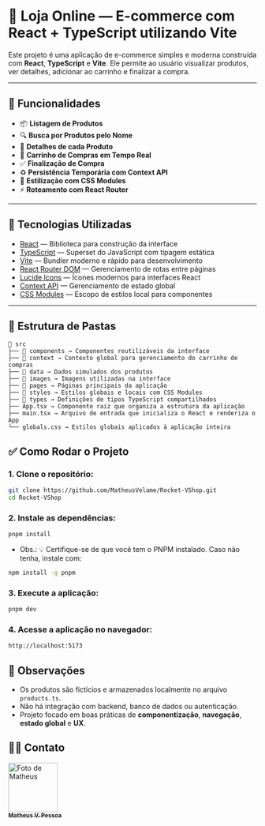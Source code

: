 # 🛒 Loja Online — E-commerce com React + TypeScript utilizando Vite

Este projeto é uma aplicação de e-commerce simples e moderna construída com **React**, **TypeScript** e **Vite**. Ele permite ao usuário visualizar produtos, ver detalhes, adicionar ao carrinho e finalizar a compra.

---

## 🚀 Funcionalidades

- 📦 **Listagem de Produtos**
- 🔍 **Busca por Produtos pelo Nome**
- 📄 **Detalhes de cada Produto**
- 🛒 **Carrinho de Compras em Tempo Real**
- ✅ **Finalização de Compra**
- ♻️ **Persistência Temporária com Context API**
- 🎨 **Estilização com CSS Modules**
- ⚡ **Roteamento com React Router**

---

## 🧠 Tecnologias Utilizadas

- [React](https://reactjs.org/) — Biblioteca para construção da interface
- [TypeScript](https://www.typescriptlang.org/) — Superset do JavaScript com tipagem estática
- [Vite](https://vitejs.dev/) — Bundler moderno e rápido para desenvolvimento
- [React Router DOM](https://reactrouter.com/) — Gerenciamento de rotas entre páginas
- [Lucide Icons](https://lucide.dev/) — Ícones modernos para interfaces React
- [Context API](https://reactjs.org/docs/context.html) — Gerenciamento de estado global
- [CSS Modules](https://github.com/css-modules/css-modules) — Escopo de estilos local para componentes

---

## 📂 Estrutura de Pastas

```
📁 src
├── 📁 components → Componentes reutilizáveis da interface
├── 📁 context → Contexto global para gerenciamento do carrinho de compras
├── 📁 data → Dados simulados dos produtos
├── 📁 images → Imagens utilizadas na interface
├── 📁 pages → Páginas principais da aplicação
├── 📁 styles → Estilos globais e locais com CSS Modules
├── 📁 types → Definições de tipos TypeScript compartilhados
├── App.tsx → Componente raiz que organiza a estrutura da aplicação
├── main.tsx → Arquivo de entrada que inicializa o React e renderiza o App
└── globals.css → Estilos globais aplicados à aplicação inteira
```

## ✅ Como Rodar o Projeto

### 1. Clone o repositório:

```bash
git clone https://github.com/MatheusVelame/Rocket-VShop.git
cd Rocket-VShop
```

### 2. Instale as dependências:

```bash
pnpm install
```

- Obs.: 💡 Certifique-se de que você tem o PNPM instalado. Caso não tenha, instale com:

```bash
npm install -g pnpm
```

### 3. Execute a aplicação:

```bash
pnpm dev
```

### 4. Acesse a aplicação no navegador:

```bash
http://localhost:5173
```

## 📌 Observações

- Os produtos são fictícios e armazenados localmente no arquivo `products.ts`.
- Não há integração com backend, banco de dados ou autenticação.
- Projeto focado em boas práticas de **componentização**, **navegação**, **estado global** e **UX**.

## 👨‍💻 Contato

<a href="https://github.com/MatheusVelame">
  <img src="https://avatars.githubusercontent.com/MatheusVelame" width="100px;" alt="Foto de Matheus"/><br>
  <sub>
    <b>Matheus V. Pessoa</b>
  </sub>
</a>
